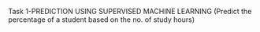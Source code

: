 Task 1-PREDICTION USING SUPERVISED MACHINE LEARNING (Predict the percentage of a student based on the no. of study hours)
